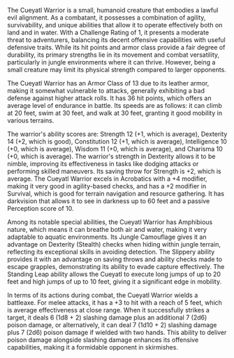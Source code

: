 The Cueyatl Warrior is a small, humanoid creature that embodies a lawful evil alignment. As a combatant, it possesses a combination of agility, survivability, and unique abilities that allow it to operate effectively both on land and in water. With a Challenge Rating of 1, it presents a moderate threat to adventurers, balancing its decent offensive capabilities with useful defensive traits. While its hit points and armor class provide a fair degree of durability, its primary strengths lie in its movement and combat versatility, particularly in jungle environments where it can thrive. However, being a small creature may limit its physical strength compared to larger opponents.

The Cueyatl Warrior has an Armor Class of 13 due to its leather armor, making it somewhat vulnerable to attacks, generally exhibiting a bad defense against higher attack rolls. It has 36 hit points, which offers an average level of endurance in battle. Its speeds are as follows: it can climb at 20 feet, swim at 30 feet, and walk at 30 feet, granting it good mobility in various terrains.

The warrior's ability scores are: Strength 12 (+1, which is average), Dexterity 14 (+2, which is good), Constitution 12 (+1, which is average), Intelligence 10 (+0, which is average), Wisdom 11 (+0, which is average), and Charisma 10 (+0, which is average). The warrior's strength in Dexterity allows it to be nimble, improving its effectiveness in tasks like dodging attacks or performing skilled maneuvers. Its saving throw for Strength is +2, which is average. The Cueyatl Warrior excels in Acrobatics with a +4 modifier, making it very good in agility-based checks, and has a +2 modifier in Survival, which is good for terrain navigation and resource gathering. It has darkvision that allows it to see in darkness up to 60 feet and a passive Perception score of 10.

Among its notable special abilities, the Cueyatl Warrior has Amphibious nature, which means it can breathe both air and water, making it very adaptable to aquatic environments. Its Jungle Camouflage gives it an advantage on Dexterity (Stealth) checks when hiding within jungle terrain, reflecting its exceptional skills in avoiding detection. The Slippery ability provides it with an advantage on saving throws and ability checks made to escape grapples, demonstrating its ability to evade capture effectively. The Standing Leap ability allows the Cueyatl to execute long jumps of up to 20 feet and high jumps of up to 10 feet, giving it a significant edge in mobility.

In terms of its actions during combat, the Cueyatl Warrior wields a battleaxe. For melee attacks, it has a +3 to hit with a reach of 5 feet, which is average effectiveness at close range. When it successfully strikes a target, it deals 6 (1d8 + 2) slashing damage plus an additional 7 (2d6) poison damage, or alternatively, it can deal 7 (1d10 + 2) slashing damage plus 7 (2d6) poison damage if wielded with two hands. This ability to deliver poison damage alongside slashing damage enhances its offensive capabilities, making it a formidable opponent in skirmishes.
